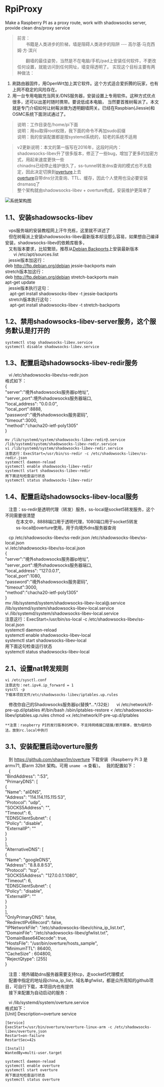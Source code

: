 ﻿# RpiProxy
Make a Raspberry PI as a proxy route, work with shadowsocks server, provide clean dns/proxy service
> 前言：  
> 　　书籍是人类进步的阶梯，墙是阻碍人类进步的陷阱   --- 高尔基·马克西姆·方·滨兴
>  
> 　　翻墙的最佳姿势，当然是不在电脑/手机/pad上安装任何软件，不更改任何设置，就能访问到任何网址，墙变得透明了。
> 实现这个目标主要有两种做法：  
1. 刷路由器固件，用OpenWrt加上其它软件。这个方式适合爱折腾的玩家，也有上网不稳定的风险存在。  
2. 用一台专用电脑充当网关/DNS服务器，安装设置上专用软件。这种方式优点很多，还可以出差时随时携带。要说低成本电脑，
当然要首推树莓派了。本文就是专门介绍如何让树莓派做为透明翻墙网关。已经在Raspbian(Jiessie)和OSMC系统下面测试通过了。

> 说明：工作目录在/home/pi下面  
> 说明：用su取得root权限，我下面的命令不再加sudo前缀  
> 说明：我的安装配置都是按systemd系统的，较老的系统不适用  

> v2更新说明：本文的第一版写在2016年，这段时间内：  
  shadowsocks-libev升了很多版本，修正了一些bug，增加了更多的加密方式，用起来速度更快一些  
  chinadns已经停止维护很久了，ss-tunnel转发dns查询的模式也不太稳定，因此决定切换到[overture](https://github.com/shawn1m/overture)上去  
  [overture](https://github.com/shawn1m/overture)自带dns分流查询、TTL、缓存，因此个人使用也没必要安装dnsmasq了  
  整个架构就由shadowsocks-libev + overture构成，安装维护更简单了  

![系统架构图](systems.jpg "系统架构图")

## 1.1、安装shadowsocks-libev
    vps服务端的安装教程网上汗牛充栋，这里就不详述了  
    但在树莓派上安装shadowsocks-libev最新版本却没那么容易，如果想自己编译安装，shadowsocks-libev的依赖库极多，  
    又有版本要求，比较繁琐，推荐从[Debian Backports](https://backports.debian.org/Instructions/)上安装最新版本  
    
    vi /etc/apt/sources.list  
    jessie版本加这行：  
         deb http://ftp.debian.org/debian jessie-backports main  
    stretch版本加这行：  
         deb http://ftp.debian.org/debian stretch-backports main  
    apt-get update  
    jessie版本执行这句：  
         apt-get install shadowsocks-libev -t jessie-backports  
    stretch版本执行这句：  
         apt-get install shadowsocks-libev -t stretch-backports  
    
## 1.2、禁用shadowsocks-libev-server服务，这个服务默认是打开的

    systemctl stop shadowsocks-libev.service
    systemctl disable shadowsocks-libev.service

## 1.3、配置启动shadowsocks-libev-redir服务

    vi /etc/shadowsocks-libev/ss-redir.json  
    格式如下：  
    {  
        "server":"境外shadowsocks服务器ip地址",  
        "server_port":境外shadowsocks服务器端口,  
        "local_address": "0.0.0.0",  
        "local_port":8888,  
        "password":"境外shadowsocks服务密码",  
        "timeout":3000,  
        "method":"chacha20-ietf-poly1305"  
    }  

    mv /lib/systemd/system/shadowsocks-libev-redir@.service /lib/systemd/system/shadowsocks-libev-redir.service  
    vi /lib/systemd/system/shadowsocks-libev-redir.service  
    注意这行：ExecStart=/usr/bin/ss-redir -c /etc/shadowsocks-libev/ss-redir.json  
    systemctl daemon-reload  
    systemctl enable shadowsocks-libev-redir  
    systemctl start shadowsocks-libev-redir  
    用下面这句检查运行状态  
    systemctl status shadowsocks-libev-redir  

## 1.4、配置启动shadowsocks-libev-local服务  

    注意：ss-redir是透明代理（转发）服务，ss-local是socket5转发服务，这个不同需要很清楚  
          在本文中，8888端口用于透明代理，1080端口用于socket5转发  
          ss-local给overture使用，用于向境外dns服务器查询  
          
    cp /etc/shadowsocks-libev/ss-redir.json /etc/shadowsocks-libev/ss-local.json  
    vi /etc/shadowsocks-libev/ss-local.json  
    {  
        "server":"境外shadowsocks服务器ip地址",  
        "server_port":境外shadowsocks服务器端口,  
        "local_address": "127.0.0.1",  
        "local_port":1080,  
        "password":"境外shadowsocks服务密码",  
        "timeout":3000,  
        "method":"chacha20-ietf-poly1305"  
    }  
    mv /lib/systemd/system/shadowsocks-libev-local@.service /lib/systemd/system/shadowsocks-libev-local.service  
    vi /lib/systemd/system/shadowsocks-libev-local.service  
    注意这行：ExecStart=/usr/bin/ss-local -c /etc/shadowsocks-libev/ss-local.json  
    systemctl daemon-reload  
    systemctl enable shadowsocks-libev-local  
    systemctl start shadowsocks-libev-local  
    用下面这句检查运行状态  
    systemctl status shadowsocks-libev-local  

## 2.1、设置nat转发规则

    vi /etc/sysctl.conf
    注意这句：net.ipv4.ip_forward = 1
    sysctl -p
    下载本项目文件/etc/shadowsocks-libev/iptables.up.rules
    修改你自己的Shadowsocks服务器ip(替换*.*.*.*/32处）
    vi /etc/network/if-pre-up.d/iptables
        #!/bin/bash
        /sbin/iptables-restore < /etc/shadowsocks-libev/iptables.up.rules
    chmod +x /etc/network/if-pre-up.d/iptables

    **注意：raspberry PI的发行版本OSMC中，不支持网络接口链接/断开脚本，做为临时办法，放到rc.local中执行

## 3.1、安装配置启动overture服务
    
    到 https://github.com/shawn1m/overture  下载安装（Raspberry Pi 3 是 armv71, 即arm 32bit 架构。可用 `uname -m` 查看）。  
    我的配置如下：  
    {  
      "BindAddress": ":53",  
      "PrimaryDNS": [  
        {  
        "Name": "aliDNS",  
        "Address": "114.114.115.115:53",  
        "Protocol": "udp",  
        "SOCKS5Address": "",  
        "Timeout": 6,  
        "EDNSClientSubnet": {  
          "Policy": "disable",  
          "ExternalIP": ""  
          }  
        }  
       ],  
      "AlternativeDNS": [  
      {  
        "Name": "googleDNS",  
        "Address": "8.8.8.8:53",  
        "Protocol": "tcp",  
        "SOCKS5Address": "127.0.0.1:1080",  
        "Timeout": 6,  
        "EDNSClientSubnet": {  
          "Policy": "disable",  
          "ExternalIP": ""  
        }  
      }  
    ],  
    "OnlyPrimaryDNS": false,  
    "RedirectIPv6Record": false,  
    "IPNetworkFile": "/etc/shadowsocks-libev/china_ip_list.txt",  
    "DomainFile": "/etc/shadowsocks-libev/gfwlist.txt",  
    "DomainBase64Decode": true,  
    "HostsFile": "/usr/bin/overture/hosts_sample",  
    "MinimumTTL": 86400,  
    "CacheSize" : 604800,  
    "RejectQtype": [255]  
  }  
    
    注意：境外辅助dns服务器需要支持tcp，走socket5代理模式  
    配置中指定的地址段china_ip_list，域名单gfwlist，都是众所周知的github项目，可自行下载，本项目内也有提供  
    接下来配置为自动启动的服务：  
    
    vi /lib/systemd/system/overture.service  
    格式如下：  
    [Unit]
    Description=overture service
    
    [Service]
    ExecStart=/usr/bin/overture/overture-linux-arm -c /etc/shadowsocks-libev/overture.json
    Restart=on-failure
    RestartSec=42s
    
    [Install]
    WantedBy=multi-user.target

    systemctl daemon-reload
    systemctl enable overture
    systemctl start overture
    用下面这句检查运行状态
    systemctl status overture
